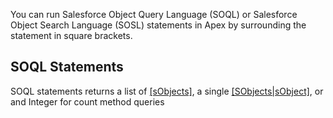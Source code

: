 You can run Salesforce Object Query Language (SOQL) or Salesforce Object Search Language (SOSL) statements in Apex by surrounding the statement in square brackets. 

## SOQL Statements

SOQL statements returns a list of [[sObjects]](*records*), a single [[SObjects|sObject]](*record*), or and Integer for count method queries 